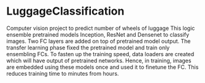 # LuggageClassification
Computer vision project to predict number of wheels of luggage
This logic ensemble pretrained models Inception, ResNet and Densenet to classify images. Two FC layers are added on top of pretrained model output. The transfer learning phase fixed the pretrained model and train only ensembling FCs. To fasten up the training speed, data loaders are created which will have output of pretrained networks. Hence, in training, images are embedded using these models once and used it to finetune the FC. This reduces training time to minutes from hours.
